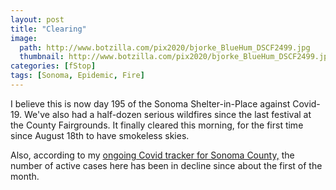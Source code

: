 ```yaml
---
layout: post
title: "Clearing"
image:
  path: http://www.botzilla.com/pix2020/bjorke_BlueHum_DSCF2499.jpg
  thumbnail: http://www.botzilla.com/pix2020/bjorke_BlueHum_DSCF2499.jpg
categories: [fStop]
tags: [Sonoma, Epidemic, Fire]
---
```


I believe this is now day 195 of the Sonoma Shelter-in-Place against Covid-19. We've also had a half-dozen serious wildfires since the last festival at the County Fairgrounds. It finally cleared this morning, for the first time since August 18th to have smokeless skies.

Also, according to my <a href="https://docs.google.com/spreadsheets/d/1K0ZOp5HY7nsAktola6QfajUH4uul1QqXnd34hPNQT_0/edit?usp=sharing">ongoing Covid tracker for Sonoma County,</a> the number of active cases here has been in decline since about the first of the month.

